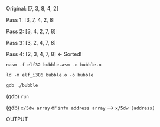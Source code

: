 Original: [7, 3, 8, 4, 2]

Pass 1:   [3, 7, 4, 2, 8]

Pass 2:   [3, 4, 2, 7, 8]

Pass 3:   [3, 2, 4, 7, 8]

Pass 4:   [2, 3, 4, 7, 8]   ← Sorted!


`nasm -f elf32 bubble.asm -o bubble.o`

`ld -m elf_i386 bubble.o -o bubble`

`gdb ./bubble`

(gdb) `run`

(gdb) `x/5dw array` or `info address array` --> `x/5dw (address)`

OUTPUT
